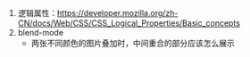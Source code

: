 1. 逻辑属性：https://developer.mozilla.org/zh-CN/docs/Web/CSS/CSS_Logical_Properties/Basic_concepts
2. blend-mode
   - 两张不同颜色的图片叠加时，中间重合的部分应该怎么展示
